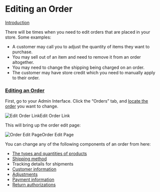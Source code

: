 # Editing an Order

[Introduction](https://guides.spreecommerce.org/user/orders/editing_orders.html#introduction)

There will be times when you need to edit orders that are placed in your store. Some examples:

* A customer may call you to adjust the quantity of items they want to purchase.
* You may sell out of an item and need to remove it from an order altogether.
* You may need to change the shipping being charged on an order.
* The customer may have store credit which you need to manually apply to their order.

### [Editing an Order](https://guides.spreecommerce.org/user/orders/editing_orders.html#editing-an-order) <a id="editing-an-order"></a>

First, go to your Admin Interface. Click the “Orders” tab, and [locate the order](https://guides.spreecommerce.org/user/orders/searching_orders.html) you want to change.

![Edit Order Link](https://guides.spreecommerce.org/static/2a19550adb31a8a2c7a73e01a2ae669e/03ffe/edit_order_link.jpg)Edit Order Link

This will bring up the order edit page:

![Order Edit Page](https://guides.spreecommerce.org/static/d119d1477407e5e059ba182061bb8007/03ffe/order_edit.jpg)Order Edit Page

You can change any of the following components of an order from here:

* [The types and quantities of products](https://guides.spreecommerce.org/user/orders/entering_orders.html#add-products)
* [Shipping method](https://guides.spreecommerce.org/user/orders/entering_orders.html#shipments)
* Tracking details for shipments
* [Customer information](https://guides.spreecommerce.org/user/orders/entering_orders.html#customer-details)
* [Adjustments](https://guides.spreecommerce.org/user/orders/entering_orders.html#adjustments)
* [Payment information](https://guides.spreecommerce.org/user/orders/entering_orders.html#payments)
* [Return authorizations](https://guides.spreecommerce.org/user/orders/returning_orders.html)

